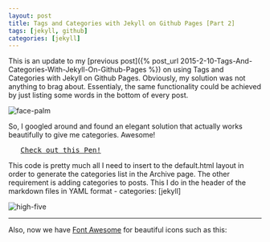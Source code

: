 ```yaml
---
layout: post
title: Tags and Categories with Jekyll on Github Pages [Part 2]
tags: [jekyll, github]
categories: [jekyll]
---
```


This is an update to my [previous post]({% post_url 2015-2-10-Tags-And-Categories-With-Jekyll-On-Github-Pages %}) on using Tags and Categories with Jekyll on Github Pages. Obviously, my solution was not anything to brag about. Essentialy, the same functionality could be achieved by just listing some words in the bottom of every post. 

![face-palm](https://dl.dropboxusercontent.com/u/259275/blog/images/face-palm.gif)

So, I googled around and found an elegant solution that actually works beautifully to give me categories. Awesome!

<pre class="codepen" data-height="470" data-type="html" data-href="VYyyKo" data-user="oskarmurand" data-safe="true"> <code> </code> <a href="http://codepen.io/oskarmurand/pen/VYyyKo">Check out this Pen!</a> </pre>
<script src="http://codepen.io/assets/embed/ei.js"> </script>

This code is pretty much all I need to insert to the default.html layout in order to generate the categories list in the Archive page. The other requirement is adding categories to posts. This I do in the header of the markdown files in YAML format - categories: [jekyll]

![high-five](https://dl.dropboxusercontent.com/u/259275/blog/images/high-five.gif)

***
Also, now we have [<i class="fa fa-flag"></i> Font Awesome](http://fortawesome.github.io/Font-Awesome/) for beautiful icons such as this:

[<i class="fa fa-twitter fa-5x"></i>](http://www.twitter.com/oskarmurand)
